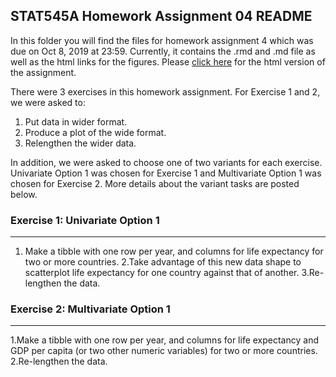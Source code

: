 ## STAT545A Homework Assignment 04 README


In this folder you will find the files for homework assignment 4 which was due on Oct 8, 2019 at 23:59. Currently, it contains the .rmd and .md file as well as the html links for the figures. Please [click here](https://stat545-ubc-hw-2019-20.github.io/stat545-hw-mksm1228/hw04/hw04_tidydata.html) for the html version of the assignment.

There were 3 exercises in this homework assignment. For Exercise 1 and 2, we were asked to:

1. Put data in wider format.
2. Produce a plot of the wide format. 
3. Relengthen the wider data.

In addition, we were asked to choose one of two variants for each exercise. Univariate Option 1 was chosen for Exercise 1 and Multivariate Option 1 was chosen for Exercise 2. More details about the variant tasks are posted below. 

### Exercise 1: Univariate Option 1

---------------------------------------

1. Make a tibble with one row per year, and columns for life expectancy for two or more countries.
2.Take advantage of this new data shape to scatterplot life expectancy for one country against that of another.
3.Re-lengthen the data.

### Exercise 2: Multivariate Option 1

---------------------------------------

1.Make a tibble with one row per year, and columns for life expectancy and GDP per capita (or two other numeric variables) for two or more countries.
2.Re-lengthen the data.
